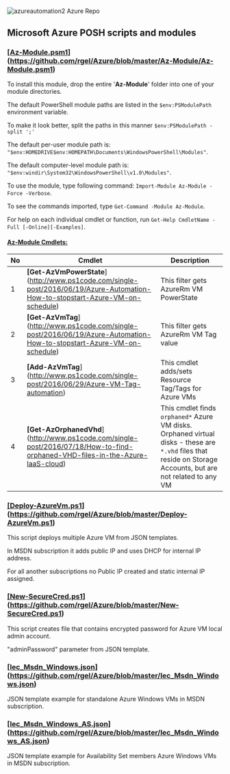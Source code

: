 # 
![azureautomation2](https://cloud.githubusercontent.com/assets/6964549/17082193/9aade278-517d-11e6-8db1-1f04fb786e81.png)
 Azure Repo
## Microsoft Azure POSH scripts and modules

### <ins>[Az-Module.psm1</ins>] (https://github.com/rgel/Azure/blob/master/Az-Module/Az-Module.psm1)

To install this module, drop the entire '<b>Az-Module</b>' folder into one of your module directories.

The default PowerShell module paths are listed in the `$env:PSModulePath` environment variable.

To make it look better, split the paths in this manner `$env:PSModulePath -split ';'`

The default per-user module path is: `"$env:HOMEDRIVE$env:HOMEPATH\Documents\WindowsPowerShell\Modules"`.

The default computer-level module path is: `"$env:windir\System32\WindowsPowerShell\v1.0\Modules"`.

To use the module, type following command: `Import-Module Az-Module -Force -Verbose`.

To see the commands imported, type `Get-Command -Module Az-Module`.

For help on each individual cmdlet or function, run `Get-Help CmdletName -Full [-Online][-Examples]`.

#### <b><ins>Az-Module Cmdlets:</ins></b>

|No|Cmdlet|Description|
|----|----|----|
|1|<b> [Get-AzVmPowerState</b>] (http://www.ps1code.com/single-post/2016/06/19/Azure-Automation-How-to-stopstart-Azure-VM-on-schedule)|This filter gets AzureRm VM PowerState|
|2|<b> [Get-AzVmTag</b>] (http://www.ps1code.com/single-post/2016/06/19/Azure-Automation-How-to-stopstart-Azure-VM-on-schedule)|This filter gets AzureRm VM Tag value|
|3|<b> [Add-AzVmTag</b>] (http://www.ps1code.com/single-post/2016/06/29/Azure-VM-Tag-automation)|This cmdlet adds/sets Resource Tag/Tags for Azure VMs|
|4|<b> [Get-AzOrphanedVhd</b>] (http://www.ps1code.com/single-post/2016/07/18/How-to-find-orphaned-VHD-files-in-the-Azure-IaaS-cloud)|This cmdlet finds `orphaned*` Azure VM disks. Orphaned virtual disks - these are `*.vhd` files that reside on Storage Accounts, but are not related to any VM|

### <ins>[Deploy-AzureVm.ps1</ins>] (https://github.com/rgel/Azure/blob/master/Deploy-AzureVm.ps1)

This script deploys multiple Azure VM from JSON templates.

In MSDN subscription it adds public IP and uses DHCP for internal IP address.

For all another subscriptions no Public IP created and static internal IP assigned.

### <ins>[New-SecureCred.ps1</ins>] (https://github.com/rgel/Azure/blob/master/New-SecureCred.ps1)

This script creates file that contains encrypted password for Azure VM local admin account.

"adminPassword" parameter from JSON template.

### <ins>[Iec_Msdn_Windows.json</ins>] (https://github.com/rgel/Azure/blob/master/Iec_Msdn_Windows.json)

JSON template example for standalone Azure Windows VMs in MSDN subscription.

### <ins>[Iec_Msdn_Windows_AS.json</ins>] (https://github.com/rgel/Azure/blob/master/Iec_Msdn_Windows_AS.json)

JSON template example for Availability Set members Azure Windows VMs in MSDN subscription.
